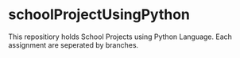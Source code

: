 # schoolProjectUsingPython
This repositiory holds School Projects using Python Language.
Each assignment are seperated by branches.
